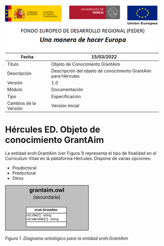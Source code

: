 ![](../../Docs/media/CabeceraDocumentosMD.png)

| Fecha         | 15/03/2022                                                   |
| ------------- | ------------------------------------------------------------ |
|Título|Objeto de Conocimiento GrantAim| 
|Descripción|Descripción del objeto de conocimiento GrantAim para Hércules|
|Versión|1.0|
|Módulo|Documentación|
|Tipo|Especificación|
|Cambios de la Versión|Versión inicial|

# Hércules ED. Objeto de conocimiento GrantAim

La entidad eroh:GrantAim (ver Figura 1) representa el tipo de finalidad en el Curriculum Vitae en la plataforma Hércules. Dispone de varias opciones:
- Posdoctoral
- Predoctoral
- Otros

![](../../Docs/media/ObjetosDeConocimiento/GrantAim.png)

*Figura 1. Diagrama ontológico para la entidad eroh:GrantAim*

